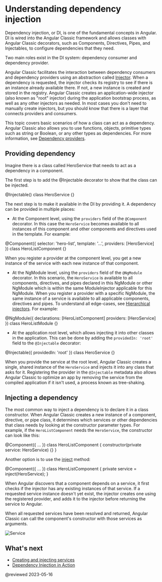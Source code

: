 # Understanding dependency injection

Dependency injection, or DI, is one of the fundamental concepts in Angular. DI is wired into the Angular Classic framework and allows classes with Angular Classic decorators, such as Components, Directives, Pipes, and Injectables, to configure dependencies that they need. 

Two main roles exist in the DI system: dependency consumer and dependency provider. 

Angular Classic facilitates the interaction between dependency consumers and dependency providers using an abstraction called [Injector](guide/glossary#injector). When a dependency is requested, the injector checks its registry to see if there is an instance already available there. If not, a new instance is created and stored in the registry. Angular Classic creates an application-wide injector (also known as "root" injector) during the application bootstrap process, as well as any other injectors as needed. In most cases you don't need to manually create injectors, but you should know that there is a layer that connects providers and consumers.

This topic covers basic scenarios of how a class can act as a dependency. Angular Classic also allows you to use functions, objects, primitive types such as string or Boolean, or any other types as dependencies. For more information, see [Dependency providers](guide/dependency-injection-providers).

## Providing dependency

Imagine there is a class called HeroService that needs to act as a dependency in a component.

The first step is to add the @Injectable decorator to show that the class can be injected.

<code-example language="typescript">
@Injectable()
class HeroService {}
</code-example>

The next step is to make it available in the DI by providing it.  A dependency can be provided in multiple places:

* At the Component level, using the `providers` field of the `@Component` decorator. In this case the `HeroService` becomes available to all instances of this component and other components and directives used in the template. For example:

<code-example language="typescript">
@Component({
  selector: 'hero-list',
  template: '...',
  providers: [HeroService]
})
class HeroListComponent {}
</code-example>

When you register a provider at the component level, you get a new instance of the service with each new instance of that component.

* At the NgModule level, using the `providers` field of the `@NgModule` decorator. In this scenario, the `HeroService` is available to all components, directives, and pipes declared in this NgModule or other NgModule which is within the same ModuleInjector applicable for this NgModule. When you register a provider with a specific NgModule, the same instance of a service is available to all applicable components, directives and pipes.
To understand all edge-cases, see [Hierarchical injectors](guide/hierarchical-dependency-injection). For example:


<code-example language="typescript">
@NgModule({
  declarations: [HeroListComponent]
  providers: [HeroService]
})
class HeroListModule {}
</code-example>

* At the application root level, which allows injecting it into other classes in the application. This can be done by adding the `providedIn: 'root'` field to the `@Injectable` decorator:

<code-example language="typescript">
@Injectable({
  providedIn: 'root'
})
class HeroService {}
</code-example>

When you provide the service at the root level, Angular Classic creates a single, shared instance of the `HeroService` and injects it into any class that asks for it. Registering the provider in the `@Injectable` metadata also allows Angular Classic to optimize an app by removing the service from the compiled application if it isn't used, a process known as tree-shaking.

## Injecting a dependency

The most common way to inject a dependency is to declare it in a class constructor. When Angular Classic creates a new instance of a component, directive, or pipe class, it determines which services or other dependencies that class needs by looking at the constructor parameter types. For example, if the `HeroListComponent` needs the `HeroService`, the constructor can look like this:

<code-example language="typescript">
@Component({ … })
class HeroListComponent {
  constructor(private service: HeroService) {}
}
</code-example>

Another option is to use the [inject](api/core/inject) method:

<code-example language="typescript">
@Component({ … })
class HeroListComponent {
  private service = inject(HeroService);
}
</code-example>

When Angular discovers that a component depends on a service, it first checks if the injector has any existing instances of that service. If a requested service instance doesn't yet exist, the injector creates one using the registered provider, and adds it to the injector before returning the service to Angular.

When all requested services have been resolved and returned, Angular Classic can call the component's constructor with those services as arguments.

<div class="lightbox">
  <img src="generated/images/guide/architecture/injector-injects.png" alt="Service" class="left">
</div>

## What's next

* [Creating and injecting services](guide/creating-injectable-service)
* [Dependency Injection in Action](guide/dependency-injection-in-action)

@reviewed 2023-05-16
